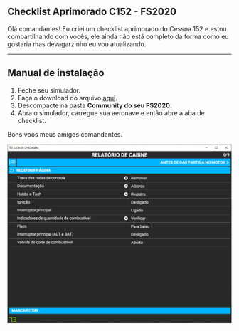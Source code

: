 ## Checklist Aprimorado C152 - FS2020
Olá comandantes!
Eu criei um checklist aprimorado do Cessna 152 e estou compartilhando com vocês, ele ainda não está completo da forma como eu gostaria mas devagarzinho eu vou atualizando.
________________

## Manual de instalação

 1. Feche seu simulador.
 2. Faça o download do arquivo [aqui](https://github.com/fcamargo10/checklist-c152-fc/releases/tag/1.0).
 3. Descompacte na pasta **Community do seu FS2020**. 
 4. Abra o simulador, carregue sua aeronave e então abre a aba de checklist.

Bons voos meus amigos comandantes.

![Uma captura de tela do primeiro passo do checklist.](https://github.com/fcamargo10/checklist-c152-fc/blob/master/check1.png?raw=true)
